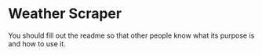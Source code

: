 # Weather Scraper

You should fill out the readme so that other people know what its purpose is and how to use it.
